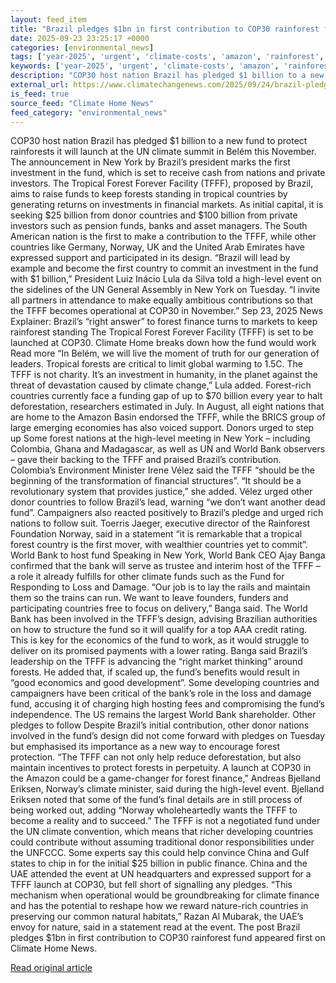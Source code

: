```yaml
---
layout: feed_item
title: "Brazil pledges $1bn in first contribution to COP30 rainforest fund"
date: 2025-09-23 23:25:17 +0000
categories: [environmental_news]
tags: ['year-2025', 'urgent', 'climate-costs', 'amazon', 'rainforest', 'economic-impacts']
keywords: ['year-2025', 'urgent', 'climate-costs', 'amazon', 'rainforest', 'first', 'brazil', 'pledges']
description: "COP30 host nation Brazil has pledged $1 billion to a new fund to protect rainforests it will launch at the UN climate summit in Belém this November"
external_url: https://www.climatechangenews.com/2025/09/24/brazil-pledges-1bn-in-first-contribution-to-cop30-rainforest-fund/
is_feed: true
source_feed: "Climate Home News"
feed_category: "environmental_news"
---
```


COP30 host nation Brazil has pledged $1 billion to a new fund to protect rainforests it will launch at the UN climate summit in Belém this November. The announcement in New York by Brazil&#8217;s president marks the first investment in the fund, which is set to receive cash from nations and private investors. The Tropical Forest Forever Facility (TFFF), proposed by Brazil, aims to raise funds to keep forests standing in tropical countries by generating returns on investments in financial markets. As initial capital, it is seeking $25 billion from donor countries and $100 billion from private investors such as pension funds, banks and asset managers. The South American nation is the first to make a contribution to the TFFF, while other countries like Germany, Norway, UK and the United Arab Emirates have expressed support and participated in its design. &#8220;Brazil will lead by example and become the first country to commit an investment in the fund with $1 billion,&#8221; President Luiz Inácio Lula da Silva told a high-level event on the sidelines of the UN General Assembly in New York on Tuesday. &#8220;I invite all partners in attendance to make equally ambitious contributions so that the TFFF becomes operational at COP30 in November.&#8221; Sep 23, 2025 News Explainer: Brazil&#8217;s “right answer” to forest finance turns to markets to keep rainforest standing The Tropical Forest Forever Facility (TFFF) is set to be launched at COP30. Climate Home breaks down how the fund would work Read more &#8220;In Belém, we will live the moment of truth for our generation of leaders. Tropical forests are critical to limit global warming to 1.5C. The TFFF is not charity. It&#8217;s an investment in humanity, in the planet against the threat of devastation caused by climate change,&#8221; Lula added. Forest-rich countries currently face a funding gap of up to $70 billion every year to halt deforestation, researchers estimated in July. In August, all eight nations that are home to the Amazon Basin endorsed the TFFF, while the BRICS group of large emerging economies has also voiced support. Donors urged to step up Some forest nations at the high-level meeting in New York &#8211; including Colombia, Ghana and Madagascar, as well as UN and World Bank observers &#8211; gave their backing to the TFFF and praised Brazil&#8217;s contribution. Colombia&#8217;s Environment Minister Irene Vélez said the TFFF &#8220;should be the beginning of the transformation of financial structures&#8221;. &#8220;It should be a revolutionary system that provides justice,&#8221; she added. Vélez urged other donor countries to follow Brazil&#8217;s lead, warning &#8220;we don&#8217;t want another dead fund&#8221;. Campaigners also reacted positively to Brazil&#8217;s pledge and urged rich nations to follow suit. Toerris Jaeger, executive director of the Rainforest Foundation Norway, said in a statement &#8220;it is remarkable that a tropical forest country is the first mover, with wealthier countries yet to commit&#8221;. World Bank to host fund Speaking in New York, World Bank CEO Ajay Banga confirmed that the bank will serve as trustee and interim host of the TFFF &#8211; a role it already fulfills for other climate funds such as the Fund for Responding to Loss and Damage. &#8220;Our job is to lay the rails and maintain them so the trains can run. We want to leave founders, funders and participating countries free to focus on delivery,&#8221; Banga said. The World Bank has been involved in the TFFF&#8217;s design, advising Brazilian authorities on how to structure the fund so it will qualify for a top AAA credit rating. This is key for the economics of the fund to work, as it would struggle to deliver on its promised payments with a lower rating. Banga said Brazil&#8217;s leadership on the TFFF is advancing the &#8220;right market thinking&#8221; around forests. He added that, if scaled up, the fund&#8217;s benefits would result in &#8220;good economics and good development&#8221;. Some developing countries and campaigners have been critical of the bank&#8217;s role in the loss and damage fund, accusing it of charging high hosting fees and compromising the fund&#8217;s independence. The US remains the largest World Bank shareholder. Other pledges to follow Despite Brazil&#8217;s initial contribution, other donor nations involved in the fund&#8217;s design did not come forward with pledges on Tuesday but emphasised its importance as a new way to encourage forest protection. &#8220;The TFFF can not only help reduce deforestation, but also maintain incentives to protect forests in perpetuity. A launch at COP30 in the Amazon could be a game-changer for forest finance,&#8221; Andreas Bjelland Eriksen, Norway&#8217;s climate minister, said during the high-level event. Bjelland Eriksen noted that some of the fund&#8217;s final details are in still process of being worked out, adding &#8220;Norway wholeheartedly wants the TFFF to become a reality and to succeed.&#8221; The TFFF is not a negotiated fund under the UN climate convention, which means that richer developing countries could contribute without assuming traditional donor responsibilities under the UNFCCC. Some experts say this could help convince China and Gulf states to chip in for the initial $25 billion in public finance. China and the UAE attended the event at UN headquarters and expressed support for a TFFF launch at COP30, but fell short of signalling any pledges. &#8220;This mechanism when operational would be groundbreaking for climate finance and has the potential to reshape how we reward nature-rich countries in preserving our common natural habitats,&#8221; Razan Al Mubarak, the UAE&#8217;s envoy for nature, said in a statement read at the event. The post Brazil pledges $1bn in first contribution to COP30 rainforest fund appeared first on Climate Home News.

[Read original article](https://www.climatechangenews.com/2025/09/24/brazil-pledges-1bn-in-first-contribution-to-cop30-rainforest-fund/)
